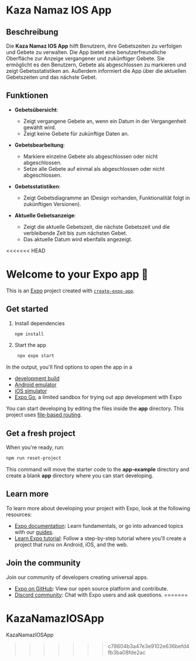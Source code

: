 # Kaza Namaz IOS App

## Beschreibung

Die **Kaza Namaz IOS App** hilft Benutzern, ihre Gebetszeiten zu verfolgen und Gebete zu verwalten. Die App bietet eine benutzerfreundliche Oberfläche zur Anzeige vergangener und zukünftiger Gebete. Sie ermöglicht es den Benutzern, Gebete als abgeschlossen zu markieren und zeigt Gebetsstatistiken an. Außerdem informiert die App über die aktuellen Gebetszeiten und das nächste Gebet.

## Funktionen

- **Gebetsübersicht**:
  - Zeigt vergangene Gebete an, wenn ein Datum in der Vergangenheit gewählt wird.
  - Zeigt keine Gebete für zukünftige Daten an.
  
- **Gebetsbearbeitung**:
  - Markiere einzelne Gebete als abgeschlossen oder nicht abgeschlossen.
  - Setze alle Gebete auf einmal als abgeschlossen oder nicht abgeschlossen.

- **Gebetsstatistiken**:
  - Zeigt Gebetsdiagramme an (Design vorhanden, Funktionalität folgt in zukünftigen Versionen).

- **Aktuelle Gebetsanzeige**:
  - Zeigt die aktuelle Gebetszeit, die nächste Gebetszeit und die verbleibende Zeit bis zum nächsten Gebet.
  - Das aktuelle Datum wird ebenfalls angezeigt.

<<<<<<< HEAD
# Welcome to your Expo app 👋

This is an [Expo](https://expo.dev) project created with [`create-expo-app`](https://www.npmjs.com/package/create-expo-app).

## Get started

1. Install dependencies

   ```bash
   npm install
   ```

2. Start the app

   ```bash
    npx expo start
   ```

In the output, you'll find options to open the app in a

- [development build](https://docs.expo.dev/develop/development-builds/introduction/)
- [Android emulator](https://docs.expo.dev/workflow/android-studio-emulator/)
- [iOS simulator](https://docs.expo.dev/workflow/ios-simulator/)
- [Expo Go](https://expo.dev/go), a limited sandbox for trying out app development with Expo

You can start developing by editing the files inside the **app** directory. This project uses [file-based routing](https://docs.expo.dev/router/introduction).

## Get a fresh project

When you're ready, run:

```bash
npm run reset-project
```

This command will move the starter code to the **app-example** directory and create a blank **app** directory where you can start developing.

## Learn more

To learn more about developing your project with Expo, look at the following resources:

- [Expo documentation](https://docs.expo.dev/): Learn fundamentals, or go into advanced topics with our [guides](https://docs.expo.dev/guides).
- [Learn Expo tutorial](https://docs.expo.dev/tutorial/introduction/): Follow a step-by-step tutorial where you'll create a project that runs on Android, iOS, and the web.

## Join the community

Join our community of developers creating universal apps.

- [Expo on GitHub](https://github.com/expo/expo): View our open source platform and contribute.
- [Discord community](https://chat.expo.dev): Chat with Expo users and ask questions.
=======
# KazaNamazIOSApp
KazaNamazIOSApp
>>>>>>> c78604b3a47e3e9102e636befd4fb3ba08fde2ac
